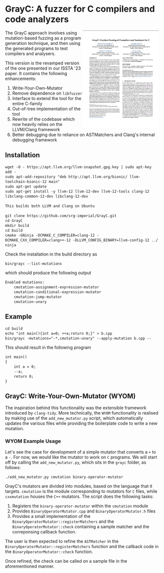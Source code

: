 # GrayC: A fuzzer for C compilers and code analyzers
<a href="https://srg.doc.ic.ac.uk/files/papers/grayc-issta-23.pdf" target="_blank"><img src="img/grayc.png" align="right" width="250"></a>
The GrayC approach involves using mutation-based fuzzing as a program generation technique, and then using the generated programs to test compilers and analysers.  

This version is the revamped version of the one presented in our ISSTA '23 paper. It contains the following enhancements:

1. Write-Your-Own-Mutator
2. Remove dependence on `libfuzzer`
3. Interface to extend the tool for the entire C-family
4. Out-of-tree implementation of the tool
5. Rewrite of the codebase which now heavily relies on the LLVM/Clang framework
6. Better debugging due to reliance on ASTMatchers and Clang's internal debugging framework

## Installation

```
wget -O - https://apt.llvm.org/llvm-snapshot.gpg.key | sudo apt-key add -
sudo apt-add-repository "deb http://apt.llvm.org/bionic/ llvm-toolchain-bionic-12 main"
sudo apt-get update
sudo apt-get install -y llvm-12 llvm-12-dev llvm-12-tools clang-12 libclang-common-12-dev libclang-12-dev 

This builds both LLVM and Clang on Ubuntu

git clone https://github.com/srg-imperial/GrayC.git
cd GrayC
mkdir build
cd build
cmake -GNinja -DCMAKE_C_COMPILER=clang-12 -DCMAKE_CXX_COMPILER=clang++-12 -DLLVM_CONFIG_BINARY=llvm-config-12 ../
ninja
```

Check the installation in the build directory as

```
bin/grayc --list-mutations
```

which should produce the following output
```
Enabled mutations:
    cmutation-assignment-expression-mutator
    cmutation-conditional-expression-mutator
    cmutation-jump-mutator
    cmutation-unary
```
## Example

```
cd build 
echo "int main(){int a=0; ++a;return 0;}" > b.cpp
bin/grayc -mutations="-*,cmutation-unary" --apply-mutation b.cpp -- 
```

This should result in the following program
```
int main()
{
    int a = 0;
    --a;
    return 0;
}
```

## GrayC: Write-Your-Own-Mutator (WYOM)
The inspiration behind this functionality was the extensible framework introduced by `clang-tidy`. More technically, the `WYOM` functionality is realised by making use of the `add_new_mutator.py` script, which automatically updates the various files while providing the boilerplate code to write a new mutation. 

### WYOM Example Usage
Let's see the case for development of a simple mutator that converts a `+` to a `-`. For now, we would like the mutator to work on `C` programs. We will start off by calling the `add_new_mutator.py`, which sits in the `grayc` folder, as follows:

```
./add_new_mutator.py cmutation binary-operator-mutator
```
GrayC's mutators are divided into modules, based on the language that it targets. `cmutation` is the module corresponding to mutators for `C` files, while `cxxmutation` houses the `C++` mutators. The script does the following tasks:

1. Registers the `binary-operator-mutator` within the `cmutation` module 
2. Provides `BinaryOperatorMutator.cpp` and `BinaryOperatorMutator.h` files
3. Provides a small implementation of the `BinaryOperatorMutator::registerMatchers` and the `BinaryOperatorMutator::check` containing a sample matcher and the correponsing callback function. 

The user is then expected to refine the `ASTMatcher` in the `BinaryOperatorMutator::registerMatchers` function and the callback code in the `BinaryOperatorMutator::check` function. 

Once refined, the check can be called on a sample file in the aforementioned manner. 
